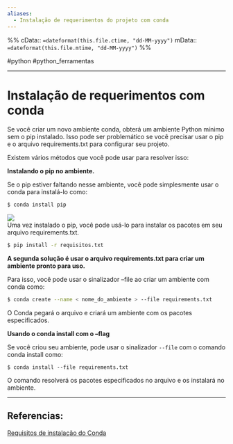 ```yaml
---
aliases:
  - Instalação de requerimentos do projeto com conda
---
```

%%
cData:: `=dateformat(this.file.ctime, "dd-MM-yyyy")`
mData:: `=dateformat(this.file.mtime, "dd-MM-yyyy")`
%%

#python #python_ferramentas 

----
# Instalação de requerimentos com conda

Se você criar um novo ambiente conda, obterá um ambiente Python mínimo sem o pip instalado. Isso pode ser problemático se você precisar usar o pip e o arquivo requirements.txt para configurar seu projeto.

Existem vários métodos que você pode usar para resolver isso:

**Instalando o pip no ambiente.**

Se o pip estiver faltando nesse ambiente, você pode simplesmente usar o conda para instalá-lo como:

```bash
$ conda install pip
```

![](https://linuxhint.com/wp-content/uploads/2022/06/word-image-189393-2.png)  
Uma vez instalado o pip, você pode usá-lo para instalar os pacotes em seu arquivo requirements.txt.

```bash
$ pip install -r requisitos.txt
```

**A segunda solução é usar o arquivo requirements.txt para criar um ambiente pronto para uso.**

Para isso, você pode usar o sinalizador –file ao criar um ambiente com conda como:

```bash
$ conda create --name < nome_do_ambiente > --file requirements.txt
```

O Conda pegará o arquivo e criará um ambiente com os pacotes especificados.

**Usando o conda install com o –flag**

Se você criou seu ambiente, pode usar o sinalizador `--file` com o comando conda install como:

```
$ conda install --file requirements.txt
```

O comando resolverá os pacotes especificados no arquivo e os instalará no ambiente.



____
## Referencias: 

[Requisitos de instalação do Conda](https://linuxhint.com/conda-install-requirements-txt/)






